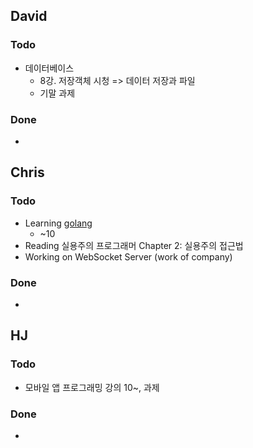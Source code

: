 ## David
### Todo
- 데이터베이스
  - 8강. 저장객체 시청 => 데이터 저장과 파일
  - 기말 과제

### Done
- 


## Chris
### Todo
- Learning [golang](https://www.youtube.com/watch?v=G3PvTWRIhZA&list=PLQVvvaa0QuDeF3hP0wQoSxpkqgRcgxMqX)
  - ~10
- Reading 실용주의 프로그래머 Chapter 2: 실용주의 접근법
- Working on WebSocket Server (work of company)

### Done
- 


## HJ
### Todo
- 모바일 앱 프로그래밍 강의 10~, 과제

### Done
- 
